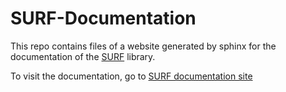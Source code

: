 # SURF-Documentation

This repo contains files of a website generated by sphinx for the documentation of the [SURF](https://github.com/NHERI-SimCenter/SURF) library. 

To visit the documentation, go to [SURF documentation site](https://NHERI-SimCenter.github.io/SURF-Documentation)


